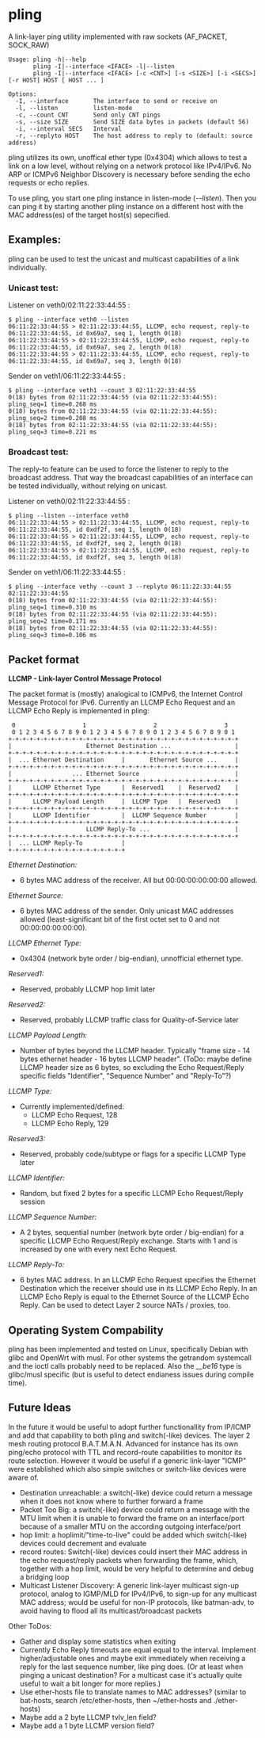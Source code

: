 # pling
A link-layer ping utility implemented with raw sockets (AF_PACKET, SOCK_RAW)

```
Usage: pling -h|--help
       pling -I|--interface <IFACE> -l|--listen
       pling -I|--interface <IFACE> [-c <CNT>] [-s <SIZE>] [-i <SECS>] [-r HOST] HOST [ HOST ... ]

Options:
  -I, --interface       The interface to send or receive on
  -l, --listen          listen-mode
  -c, --count CNT       Send only CNT pings
  -s, --size SIZE       Send SIZE data bytes in packets (default 56)
  -i, --interval SECS   Interval
  -r, --replyto HOST    The host address to reply to (default: source address)
```

pling utilizes its own, unoffical ether type (0x4304) which allows to test a link on a low level, without relying on a network protocol like IPv4/IPv6. No ARP or ICMPv6 Neighbor Discovery is necessary before sending the echo requests or echo replies.

To use pling, you start one pling instance in listen-mode (*--listen*). Then you can ping it by starting another pling instance on a different host with the MAC address(es) of the target host(s) sepecified.

## Examples:

pling can be used to test the unicast and multicast capabilities of a link individually.

### Unicast test:

Listener on veth0/02:11:22:33:44:55 :
```
$ pling --interface veth0 --listen
06:11:22:33:44:55 > 02:11:22:33:44:55, LLCMP, echo request, reply-to 06:11:22:33:44:55, id 0x69a7, seq 1, length 0(18)
06:11:22:33:44:55 > 02:11:22:33:44:55, LLCMP, echo request, reply-to 06:11:22:33:44:55, id 0x69a7, seq 2, length 0(18)
06:11:22:33:44:55 > 02:11:22:33:44:55, LLCMP, echo request, reply-to 06:11:22:33:44:55, id 0x69a7, seq 3, length 0(18)
```

Sender on veth1/06:11:22:33:44:55 :
```
$ pling --interface veth1 --count 3 02:11:22:33:44:55
0(18) bytes from 02:11:22:33:44:55 (via 02:11:22:33:44:55): pling_seq=1 time=0.268 ms
0(18) bytes from 02:11:22:33:44:55 (via 02:11:22:33:44:55): pling_seq=2 time=0.208 ms
0(18) bytes from 02:11:22:33:44:55 (via 02:11:22:33:44:55): pling_seq=3 time=0.221 ms
```

### Broadcast test:

The reply-to feature can be used to force the listener to reply to the broadcast address. That way the broadcast capabilities of an interface can be tested individually, without relying on unicast.

Listener on veth0/02:11:22:33:44:55 :
```
$ pling --listen --interface veth0
06:11:22:33:44:55 > 02:11:22:33:44:55, LLCMP, echo request, reply-to 06:11:22:33:44:55, id 0xdf2f, seq 1, length 0(18)
06:11:22:33:44:55 > 02:11:22:33:44:55, LLCMP, echo request, reply-to 06:11:22:33:44:55, id 0xdf2f, seq 2, length 0(18)
06:11:22:33:44:55 > 02:11:22:33:44:55, LLCMP, echo request, reply-to 06:11:22:33:44:55, id 0xdf2f, seq 3, length 0(18)
```

Sender on veth1/06:11:22:33:44:55 :
```
$ pling --interface vethy --count 3 --replyto 06:11:22:33:44:55  02:11:22:33:44:55
0(18) bytes from 02:11:22:33:44:55 (via 02:11:22:33:44:55): pling_seq=1 time=0.310 ms
0(18) bytes from 02:11:22:33:44:55 (via 02:11:22:33:44:55): pling_seq=2 time=0.171 ms
0(18) bytes from 02:11:22:33:44:55 (via 02:11:22:33:44:55): pling_seq=3 time=0.106 ms
```

## Packet format

**LLCMP - Link-layer Control Message Protocol**

The packet format is (mostly) analogical to ICMPv6, the Internet Control Message Protocol for IPv6. Currently an LLCMP Echo Request and an LLCMP Echo Reply is implemented in pling:

```
 0                   1                   2                   3
 0 1 2 3 4 5 6 7 8 9 0 1 2 3 4 5 6 7 8 9 0 1 2 3 4 5 6 7 8 9 0 1
+-+-+-+-+-+-+-+-+-+-+-+-+-+-+-+-+-+-+-+-+-+-+-+-+-+-+-+-+-+-+-+-+
|                     Ethernet Destination ...                  |
+-+-+-+-+-+-+-+-+-+-+-+-+-+-+-+-+-+-+-+-+-+-+-+-+-+-+-+-+-+-+-+-+
|  ... Ethernet Destination     |       Ethernet Source ...     |
+-+-+-+-+-+-+-+-+-+-+-+-+-+-+-+-+-+-+-+-+-+-+-+-+-+-+-+-+-+-+-+-+
|                 ... Ethernet Source                           |
+-+-+-+-+-+-+-+-+-+-+-+-+-+-+-+-+-+-+-+-+-+-+-+-+-+-+-+-+-+-+-+-+
|      LLCMP Ethernet Type      |  Reserved1    |  Reserved2    |
+-+-+-+-+-+-+-+-+-+-+-+-+-+-+-+-+-+-+-+-+-+-+-+-+-+-+-+-+-+-+-+-+
|      LLCMP Payload Length     |  LLCMP Type   |  Reserved3    |
+-+-+-+-+-+-+-+-+-+-+-+-+-+-+-+-+-+-+-+-+-+-+-+-+-+-+-+-+-+-+-+-+
|      LLCMP Identifier         |  LLCMP Sequence Number        |
+-+-+-+-+-+-+-+-+-+-+-+-+-+-+-+-+-+-+-+-+-+-+-+-+-+-+-+-+-+-+-+-+
|                     LLCMP Reply-To ...                        |
+-+-+-+-+-+-+-+-+-+-+-+-+-+-+-+-+-+-+-+-+-+-+-+-+-+-+-+-+-+-+-+-+
|  ... LLCMP Reply-To           |
+-+-+-+-+-+-+-+-+-+-+-+-+-+-+-+-+
```

*Ethernet Destination:*
* 6 bytes MAC address of the receiver. All but 00:00:00:00:00:00 allowed.

*Ethernet Source:*
* 6 bytes MAC address of the sender. Only unicast MAC addresses allowed (least-significant bit of the first octet set to 0 and not 00:00:00:00:00:00).

*LLCMP Ethernet Type:*
* 0x4304 (network byte order / big-endian), unnofficial ethernet type.

*Reserved1:*
* Reserved, probably LLCMP hop limit later

*Reserved2:*
* Reserved, probably LLCMP traffic class for Quality-of-Service later

*LLCMP Payload Length:*
* Number of bytes beyond the LLCMP header. Typically "frame size - 14 bytes ethernet header - 16 bytes LLCMP header". (ToDo: maybe define LLCMP header size as 6 bytes, so excluding the Echo Request/Reply specific fields "Identifier", "Sequence Number" and "Reply-To"?)

*LLCMP Type:*
* Currently implemented/defined:
  * LLCMP Echo Request, 128
  * LLCMP Echo Reply, 129

*Reserved3:*
* Reserved, probably code/subtype or flags for a specific LLCMP Type later

*LLCMP Identifier:*
* Random, but fixed 2 bytes for a specific LLCMP Echo Request/Reply session

*LLCMP Sequence Number:*
* A 2 bytes, sequential number (network byte order / big-endian) for a specific LLCMP Echo Request/Reply exchange. Starts with 1 and is increased by one with every next Echo Request.

*LLCMP Reply-To:*
* 6 bytes MAC address. In an LLCMP Echo Request specifies the Ethernet Destination which the receiver should use in its LLCMP Echo Reply. In an LLCMP Echo Reply is equal to the Ethernet Source of the LLCMP Echo Reply. Can be used to detect Layer 2 source NATs / proxies, too.

## Operating System Compability

pling has been implemented and tested on Linux, specifically Debian with glibc and OpenWrt with musl. For other systems the getrandom systemcall and the ioctl calls probably need to be replaced. Also the _\_\_be16_ type is glibc/musl specific (but is useful to detect endianess issues during compile time).

## Future Ideas

In the future it would be useful to adopt further functionallity from IP/ICMP and add that capability to both pling and switch(-like) devices. The layer 2 mesh routing protocol B.A.T.M.A.N. Advanced for instance has its own ping/echo protocol with TTL and record-route capabilities to monitor its route selection. However it would be useful if a generic link-layer "ICMP" were established which also simple switches or switch-like devices were aware of.

* Destination unreachable: a switch(-like) device could return a message when it does not know where to further forward a frame
* Packet Too Big: a switch(-like) device could return a message with the MTU limit when it is unable to forward the frame on an interface/port because of a smaller MTU on the according outgoing interface/port
* hop limit: a hoplimit/"time-to-live" could be added which switch(-like) devices could decrement and evaluate
* record routes: Switch(-like) devices could insert their MAC address in the echo request/reply packets when forwarding the frame, which, together with a hop limit, would be very helpful to determine and debug a bridging loop
* Multicast Listener Discovery: A generic link-layer multicast sign-up protocol, analog to IGMP/MLD for IPv4/IPv6, to sign-up for any multicast MAC address; would be useful for non-IP protocols, like batman-adv, to avoid having to flood all its multicast/broadcast packets

Other ToDos:
* Gather and display some statistics when exiting
* Currently Echo Reply timeouts are equal equal to the interval. Implement higher/adjustable ones and maybe exit immediately when receiving a reply for the last sequence number, like ping does. (Or at least when pinging a unicast destination? For a multicast case it's actually quite useful to wait a bit longer for more replies.)
* Use ether-hosts file to translate names to MAC addresses? (similar to bat-hosts, search /etc/ether-hosts, then ~/ether-hosts and ./ether-hosts)
* Maybe add a 2 byte LLCMP tvlv\_len field?
* Maybe add a 1 byte LLCMP version field?

